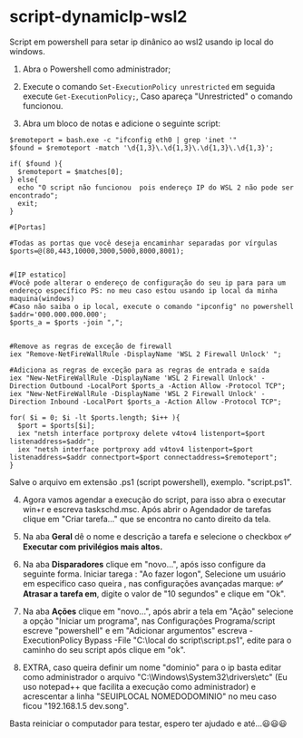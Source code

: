 # script-dynamicIp-wsl2
Script em powershell para setar ip dinânico ao wsl2 usando ip local do windows.

1. Abra o Powershell como administrador;

2. Execute o comando ```Set-ExecutionPolicy unrestricted```  em seguida execute ```Get-ExecutionPolicy;```, Caso apareça "Unrestricted" o comando funcionou.

3. Abra um bloco de notas e adicione o seguinte script:
```
$remoteport = bash.exe -c "ifconfig eth0 | grep 'inet '"
$found = $remoteport -match '\d{1,3}\.\d{1,3}\.\d{1,3}\.\d{1,3}';

if( $found ){
  $remoteport = $matches[0];
} else{
  echo "O script não funcionou  pois endereço IP do WSL 2 não pode ser encontrado";
  exit;
}

#[Portas]

#Todas as portas que você deseja encaminhar separadas por vírgulas
$ports=@(80,443,10000,3000,5000,8000,8001);


#[IP estatico]
#Você pode alterar o endereço de configuração do seu ip para para um endereço específico PS: no meu caso estou usando ip local da minha maquina(windows)
#Caso não saiba o ip local, execute o comando "ipconfig" no powershell
$addr='000.000.000.000';
$ports_a = $ports -join ",";


#Remove as regras de exceção de firewall
iex "Remove-NetFireWallRule -DisplayName 'WSL 2 Firewall Unlock' ";

#Adiciona as regras de exceção para as regras de entrada e saída
iex "New-NetFireWallRule -DisplayName 'WSL 2 Firewall Unlock' -Direction Outbound -LocalPort $ports_a -Action Allow -Protocol TCP";
iex "New-NetFireWallRule -DisplayName 'WSL 2 Firewall Unlock' -Direction Inbound -LocalPort $ports_a -Action Allow -Protocol TCP";

for( $i = 0; $i -lt $ports.length; $i++ ){
  $port = $ports[$i];
  iex "netsh interface portproxy delete v4tov4 listenport=$port listenaddress=$addr";
  iex "netsh interface portproxy add v4tov4 listenport=$port listenaddress=$addr connectport=$port connectaddress=$remoteport";
}
```
Salve o arquivo em extensão .ps1 (script powershell), exemplo. "script.ps1".

4. Agora vamos agendar a execução do script, para isso abra o executar win+r e escreva taskschd.msc. Após abrir o Agendador de tarefas clique em 
"Criar tarefa..." que se encontra no canto direito da tela.
5. Na aba **Geral** dê o nome e descrição a tarefa e selecione o checkbox **✅ Executar com privilégios mais altos.**

6. Na aba **Disparadores** clique em "novo...", após isso configure da seguinte forma. Iniciar tarega : "Ao fazer logon", Selecione um usuário em especifico caso queira , nas configurações avançadas marque: **✅ Atrasar a tarefa em**, digite o valor de "10 segundos" e clique em "Ok".

7. Na aba **Ações** clique em "novo...", após abrir a tela em "Ação" selecione a opção "Iniciar um programa", nas Configurações  Programa/script escreve "powershell" e em "Adicionar argumentos" escreva -ExecutionPolicy Bypass -File "C:\local do script\script.ps1", edite para o caminho do seu script após clique em "ok".

8. EXTRA, caso queira definir um nome "dominio" para o ip basta editar como administrador  o arquivo "C:\Windows\System32\drivers\etc" (Eu uso notepad++ que facilita a execução como administrador) e acrescentar a linha "SEUIPLOCAL  NOMEDODOMINIO" no meu caso ficou "192.168.1.5			dev.song".

Basta reiniciar o computador para testar, espero ter ajudado e até...😃😃😃 

